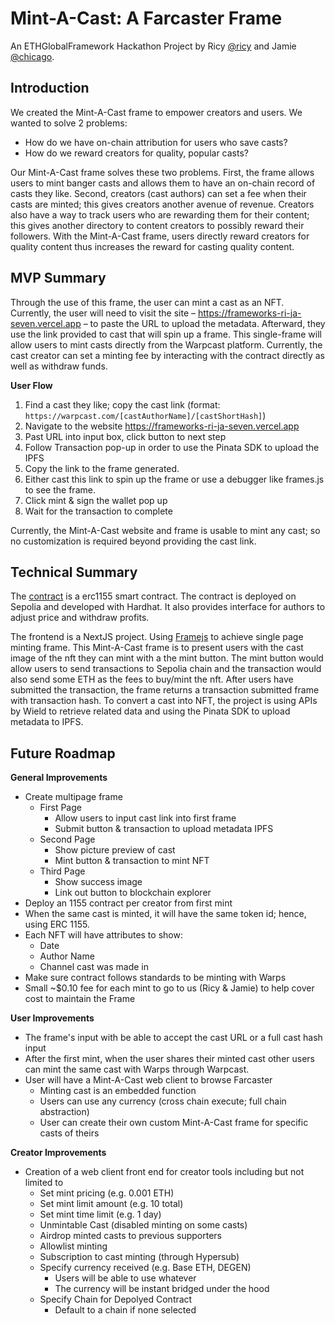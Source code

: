 # Mint-A-Cast: A Farcaster Frame
An ETHGlobalFramework Hackathon Project by Ricy [@ricy](https://warpcast.com/ricy) and Jamie [@chicago](https://warpcast.com/chicago).

## Introduction
We created the Mint-A-Cast frame to empower creators and users. We wanted to solve 2 problems: 
- How do we have on-chain attribution for users who save casts?
- How do we reward creators for quality, popular casts?

Our Mint-A-Cast frame solves these two problems. First, the frame allows users to mint banger casts and allows them to have an on-chain record of casts they like. Second, creators (cast authors) can set a fee when their casts are minted; this gives creators another avenue of revenue. Creators also have a way to track users who are rewarding them for their content; this gives another directory to content creators to possibly reward their followers. With the Mint-A-Cast frame, users directly reward creators for quality content thus increases the reward for casting quality content.

## MVP Summary
Through the use of this frame, the user can mint a cast as an NFT. Currently, the user will need to visit the site – https://frameworks-ri-ja-seven.vercel.app – to paste the URL to upload the metadata. Afterward, they use the link provided to cast that will spin up a frame. This single-frame will allow users to mint casts directly from the Warpcast platform. Currently, the cast creator can set a minting fee by interacting with the contract directly as well as withdraw funds. 

**User Flow**
1. Find a cast they like; copy the cast link (format: `https://warpcast.com/[castAuthorName]/[castShortHash]`)
2. Navigate to the website https://frameworks-ri-ja-seven.vercel.app
3. Past URL into input box, click button to next step
4. Follow Transaction pop-up in order to use the Pinata SDK to upload the IPFS
5. Copy the link to the frame generated.
6. Either cast this link to spin up the frame or use a debugger like frames.js to see the frame.
7. Click mint & sign the wallet pop up
8. Wait for the transaction to complete

Currently, the Mint-A-Cast website and frame is usable to mint any cast; so no customization is required beyond providing the cast link.

## Technical Summary
The [contract](https://sepolia.etherscan.io/tx/0x4b50fa82925f3417af973bddf057a074345efe818a6491e898f057f898141f23) is a erc1155 smart contract. The contract is deployed on Sepolia and developed with Hardhat. It also provides interface for authors to adjust price and withdraw profits.

The frontend is a NextJS project. Using [Framejs](https://github.com/jamiechicago312/frameworks-ri-ja/blob/main/frontend/src/app/%5BtokenId%5D/frames/route.tsx) to achieve single page minting frame. This Mint-A-Cast frame is to present users with the cast image of the nft they can mint with a the mint button. The mint button would allow users to send transactions to Sepolia chain and the transaction would also send some ETH as the fees to buy/mint the nft. After users have submitted the transaction, the frame returns a transaction submitted frame with transaction hash. To convert a cast into NFT, the project is using APIs by Wield to retrieve related data and using the Pinata SDK to upload metadata to IPFS.

## Future Roadmap

**General Improvements**
- Create multipage frame
   - First Page
      - Allow users to input cast link into first frame
      - Submit button & transaction to upload metadata IPFS
   - Second Page
      - Show picture preview of cast
      - Mint button & transaction to mint NFT
   - Third Page
      - Show success image
      - Link out button to blockchain explorer
- Deploy an 1155 contract per creator from first mint
- When the same cast is minted, it will have the same token id; hence, using ERC 1155.
- Each NFT will have attributes to show:
   - Date
   - Author Name
   - Channel cast was made in
- Make sure contract follows standards to be minting with Warps
- Small ~$0.10 fee for each mint to go to us (Ricy & Jamie) to help cover cost to maintain the Frame

**User Improvements**
- The frame's input with be able to accept the cast URL or a full cast hash input
- After the first mint, when the user shares their minted cast other users can mint the same cast with Warps through Warpcast.
- User will have a Mint-A-Cast web client to browse Farcaster
   - Minting cast is an embedded function
   - Users can use any currency (cross chain execute; full chain abstraction)
   - User can create their own custom Mint-A-Cast frame for specific casts of theirs

**Creator Improvements**
- Creation of a web client front end for creator tools including but not limited to
  - Set mint pricing (e.g. 0.001 ETH)
  - Set mint limit amount (e.g. 10 total)
  - Set mint time limit (e.g. 1 day)
  - Unmintable Cast (disabled minting on some casts)
  - Airdrop minted casts to previous supporters
  - Allowlist minting
  - Subscription to cast minting (through Hypersub)
  - Specify currency received (e.g. Base ETH, DEGEN)
      - Users will be able to use whatever
      - The currency will be instant bridged under the hood
  - Specify Chain for Depolyed Contract
     - Default to a chain if none selected
